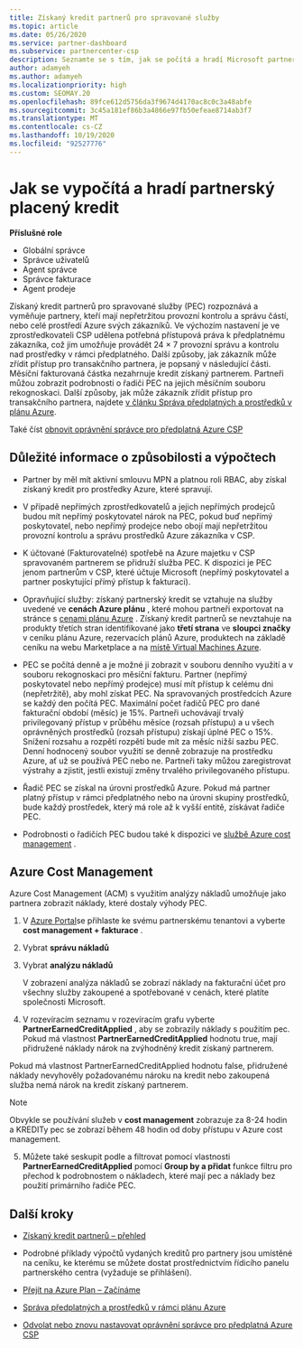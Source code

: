 ```yaml
---
title: Získaný kredit partnerů pro spravované služby
ms.topic: article
ms.date: 05/26/2020
ms.service: partner-dashboard
ms.subservice: partnercenter-csp
description: Seznamte se s tím, jak se počítá a hradí Microsoft partnerd Credit (PEC) pro spravované služby a jak zajistit, abyste měli nárok na to.
author: adamyeh
ms.author: adamyeh
ms.localizationpriority: high
ms.custom: SEOMAY.20
ms.openlocfilehash: 89fce612d5756da3f9674d4170ac8c0c3a48abfe
ms.sourcegitcommit: 3c45a181ef86b3a4866e97fb50efeae8714ab3f7
ms.translationtype: MT
ms.contentlocale: cs-CZ
ms.lasthandoff: 10/19/2020
ms.locfileid: "92527776"
---
```

# <a name="how-the-partner-earned-credit-is-calculated-and-paid"></a>Jak se vypočítá a hradí partnerský placený kredit

**Příslušné role**

- Globální správce
- Správce uživatelů
- Agent správce
- Správce fakturace
- Agent prodeje

Získaný kredit partnerů pro spravované služby (PEC) rozpoznává a vyměňuje partnery, kteří mají nepřetržitou provozní kontrolu a správu částí, nebo celé prostředí Azure svých zákazníků. Ve výchozím nastavení je ve zprostředkovateli CSP udělena potřebná přístupová práva k předplatnému zákazníka, což jim umožňuje provádět 24 × 7 provozní správu a kontrolu nad prostředky v rámci předplatného. Další způsoby, jak zákazník může zřídit přístup pro transakčního partnera, je popsaný v následující části. Měsíční fakturovaná částka nezahrnuje kredit získaný partnerem. Partneři můžou zobrazit podrobnosti o řadiči PEC na jejich měsíčním souboru rekognoskaci. Další způsoby, jak může zákazník zřídit přístup pro transakčního partnera, najdete [v článku Správa předplatných a prostředků v plánu Azure](azure-plan-manage.md).

Také číst [obnovit oprávnění správce pro předplatná Azure CSP](revoke-reinstate-csp.md)

## <a name="important-eligibility-and-calculation-information"></a>Důležité informace o způsobilosti a výpočtech

- Partner by měl mít aktivní smlouvu MPN a platnou roli RBAC, aby získal získaný kredit pro prostředky Azure, které spravují. 

- V případě nepřímých zprostředkovatelů a jejich nepřímých prodejců budou mít nepřímý poskytovatel nárok na PEC, pokud buď nepřímý poskytovatel, nebo nepřímý prodejce nebo obojí mají nepřetržitou provozní kontrolu a správu prostředků Azure zákazníka v CSP.

- K účtované (Fakturovatelné) spotřebě na Azure majetku v CSP spravovaném partnerem se přidruží služba PEC. K dispozici je PEC jenom partnerům v CSP, které účtuje Microsoft (nepřímý poskytovatel a partner poskytující přímý přístup k fakturaci). 

- Opravňující služby: získaný partnerský kredit se vztahuje na služby uvedené ve **cenách Azure plánu** , které mohou partneři exportovat na stránce s [cenami plánu Azure](https://partner.microsoft.com/commerce/sales) . Získaný kredit partnerů se nevztahuje na produkty třetích stran identifikované jako **třetí strana** ve **sloupci značky** v ceníku plánu Azure, rezervacích plánů Azure, produktech na základě ceníku na webu Marketplace a na [místě Virtual Machines Azure](https://partner.microsoft.com/resources/collection/azure-spot-in-csp#/).

- PEC se počítá denně a je možné ji zobrazit v souboru denního využití a v souboru rekognoskaci pro měsíční fakturu. Partner (nepřímý poskytovatel nebo nepřímý prodejce) musí mít přístup k celému dni (nepřetržitě), aby mohl získat PEC. Na spravovaných prostředcích Azure se každý den počítá PEC. Maximální počet řadičů PEC pro dané fakturační období (měsíc) je 15%. Partneři uchovávají trvalý privilegovaný přístup v průběhu měsíce (rozsah přístupu) a u všech oprávněných prostředků (rozsah přístupu) získají úplné PEC o 15%. Snížení rozsahu a rozpětí rozpětí bude mít za měsíc nižší sazbu PEC. Denní hodnocený soubor využití se denně zobrazuje na prostředku Azure, ať už se používá PEC nebo ne. Partneři taky můžou zaregistrovat výstrahy a zjistit, jestli existují změny trvalého privilegovaného přístupu.

- Řadič PEC se získal na úrovni prostředků Azure. Pokud má partner platný přístup v rámci předplatného nebo na úrovni skupiny prostředků, bude každý prostředek, který má role až k vyšší entitě, získávat řadiče PEC.  

- Podrobnosti o řadičích PEC budou také k dispozici ve [službě Azure cost management](/azure/cost-management-billing/costs/get-started-partners) .

## <a name="azure-cost-management"></a>Azure Cost Management

Azure Cost Management (ACM) s využitím analýzy nákladů umožňuje jako partnera zobrazit náklady, které dostaly výhody PEC.  

1. V [Azure Portal](https://portal.azure.com)se přihlaste ke svému partnerskému tenantovi a vyberte **cost management + fakturace** .

2. Vybrat **správu nákladů**

3. Vybrat **analýzu nákladů**

   V zobrazení analýza nákladů se zobrazí náklady na fakturační účet pro všechny služby zakoupené a spotřebované v cenách, které platíte společnosti Microsoft.

4. V rozevíracím seznamu v rozevíracím grafu vyberte **PartnerEarnedCreditApplied** , aby se zobrazily náklady s použitím pec. Pokud má vlastnost **PartnerEarnedCreditApplied** hodnotu true, mají přidružené náklady nárok na zvýhodněný kredit získaný partnerem. 

Pokud má vlastnost PartnerEarnedCreditApplied hodnotu false, přidružené náklady nevyhověly požadovanému nároku na kredit nebo zakoupená služba nemá nárok na kredit získaný partnerem.

>[!NOTE] 
>Obvykle se používání služeb v **cost management** zobrazuje za 8-24 hodin a KREDITy pec se zobrazí během 48 hodin od doby přístupu v Azure cost management.

5. Můžete také seskupit podle a filtrovat pomocí vlastnosti **PartnerEarnedCreditApplied** pomocí **Group by a přidat** funkce filtru pro přechod k podrobnostem o nákladech, které mají pec a náklady bez použití primárního řadiče PEC.

## <a name="next-steps"></a>Další kroky

- [Získaný kredit partnerů – přehled](partner-earned-credit.md)

- Podrobné příklady výpočtů vydaných kreditů pro partnery jsou umístěné na ceníku, ke kterému se můžete dostat prostřednictvím řídicího panelu partnerského centra (vyžaduje se přihlášení).

- [Přejít na Azure Plan – Začínáme](azure-plan-get-started.md)

- [Správa předplatných a prostředků v rámci plánu Azure](azure-plan-manage.md)

- [Odvolat nebo znovu nastavovat oprávnění správce pro předplatná Azure CSP](revoke-reinstate-csp.md)
